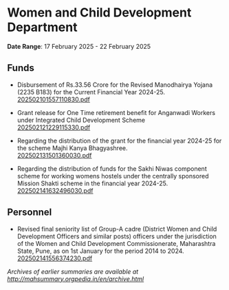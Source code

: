 # Women and Child Development Department

**Date Range**: 17 February 2025 - 22 February 2025


## Funds
- Disbursement of Rs.33.56 Crore for the Revised Manodhairya Yojana (2235 B183) for the Current Financial Year 2024-25.\
  [202502101557110830.pdf](https://gr.maharashtra.gov.in/Site/Upload/Government%20Resolutions/English/202502101557110830.pdf)

- Grant release for One Time retirement benefit for Anganwadi Workers under Integrated Child Development Scheme\
  [202502121229115330.pdf](https://gr.maharashtra.gov.in/Site/Upload/Government%20Resolutions/English/202502121229115330.pdf)

- Regarding the distribution of the grant for the financial year 2024-25 for the scheme Majhi Kanya Bhagyashree.\
  [202502131501360030.pdf](https://gr.maharashtra.gov.in/Site/Upload/Government%20Resolutions/English/202502131501360030.pdf)

- Regarding the distribution of funds for the Sakhi Niwas component scheme for working womens hostels under the centrally sponsored Mission Shakti scheme in the financial year 2024-25.\
  [202502141632496030.pdf](https://gr.maharashtra.gov.in/Site/Upload/Government%20Resolutions/English/202502141632496030.pdf)

## Personnel
- Revised final seniority list of Group-A cadre (District Women and Child Development Officers and similar posts) officers under the jurisdiction of the Women and Child Development Commissionerate, Maharashtra State, Pune, as on 1st January for the period 2014 to 2024.\
  [202502141556374230.pdf](https://gr.maharashtra.gov.in/Site/Upload/Government%20Resolutions/English/202502141556374230.pdf)


*Archives of earlier summaries are available at http://mahsummary.orgpedia.in/en/archive.html*